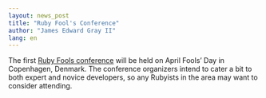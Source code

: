 ```yaml
---
layout: news_post
title: "Ruby Fool's Conference"
author: "James Edward Gray II"
lang: en
---
```


The first [Ruby Fools conference][1] will be held on April Fools’ Day in
Copenhagen, Denmark. The conference organizers intend to cater a bit to
both expert and novice developers, so any Rubyists in the area may want
to consider attending.



[1]: http://jaoo.dk/ruby-cph/conference/
